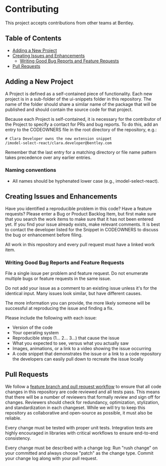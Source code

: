 # Contributing

This project accepts contributions from other teams at Bentley.

## Table of Contents

- [Adding a New Project](#adding-a-new-project)
- [Creating Issues and Enhancements](#creating-issues-and-enhancements)
  - [Writing Good Bug Reports and Feature Requests](#writing-good-bug-reports-and-feature-requests)
- [Pull Requests](#pull-requests)

## Adding a New Project

A Project is defined as a self-contained piece of functionality. Each new project is in a sub-folder of the ui-snippets folder in this repository. The name of the folder should share a similar name of the package that will be published and should contain the source code for that project.

Because each Project is self-contained, it is necessary for the contributor of the Project to specify a contact for PRs and bug reports. To do this, add an entry to the CODEOWNERS file in the root directory of the repository, e.g.:

    # Clara Developer owns the new extension snippet
    /imodel-select-react/clara.developer@bentley.com

Remember that the last entry for a matching directory or file name pattern takes precedence over any earlier entries.

### Naming conventions

- All names should be hyphenated lower case (e.g., imodel-select-react).

## Creating Issues and Enhancements

Have you identified a reproducible problem in this code? Have a feature requests? Please enter a Bug or Product Backlog Item, but first make sure that you search the work items to make sure that it has not been entered yet. If you find your issue already exists, make relevant comments. It is best to contact the developer listed for the Snippet in CODEOWNERS to discuss the bug or enhancement before filing.

All work in this repository and every pull request must have a linked work item.

### Writing Good Bug Reports and Feature Requests

File a single issue per problem and feature request. Do not enumerate multiple bugs or feature requests in the same issue.

Do not add your issue as a comment to an existing issue unless it's for the identical input. Many issues look similar, but have different causes.

The more information you can provide, the more likely someone will be successful at reproducing the issue and finding a fix.

Please include the following with each issue:

- Version of the code
- Your operating system
- Reproducible steps (1... 2... 3...) that cause the issue
- What you expected to see, versus what you actually saw
- Images, animations, or a link to a video showing the issue occurring
- A code snippet that demonstrates the issue or a link to a code repository the developers can easily pull down to recreate the issue locally

## Pull Requests

We follow a [feature branch and pull request workflow](https://www.atlassian.com/git/tutorials/comparing-workflows/feature-branch-workflow) to ensure that all code changes in this repository are code reviewed and all tests pass. This means that there will be a number of reviewers that formally review and sign off for changes. Reviewers should check for redundancy, optimization, stylization, and standardization in each changeset. While we will try to keep this repository as collaborative and open-source as possible, it must also be reliable.

Every change must be tested with proper unit tests. Integration tests are highly encouraged in libraries with critical workflows to ensure end-to-end consistency.

Every change must be described with a change log: Run "rush change" on your committed and always choose "patch" as the change type. Commit your change log along with your pull request.
